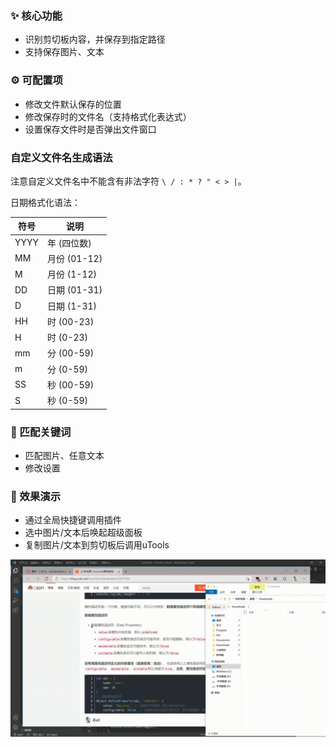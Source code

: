 ### :sparkles: 核心功能

* 识别剪切板内容，并保存到指定路径
* 支持保存图片、文本

### :gear: 可配置项

* 修改文件默认保存的位置
* 修改保存时的文件名（支持格式化表达式）
* 设置保存文件时是否弹出文件窗口

### 自定义文件名生成语法

注意自定义文件名中不能含有非法字符 ` \ / : * ? " < > | `。

日期格式化语法：

| 符号 | 说明 |
| ------ | ------ |
| YYYY | 年 (四位数) |
| MM | 月份 (01-12) |
| M | 月份 (1-12) |
| DD | 日期 (01-31) |
| D | 日期 (1-31) |
| HH | 时 (00-23) |
| H | 时 (0-23) |
| mm | 分 (00-59) |
| m | 分 (0-59) |
| SS | 秒 (00-59) |
| S | 秒 (0-59) |

### :speech_balloon: 匹配关键词

* 匹配图片、任意文本
* 修改设置

### :camera_flash: 效果演示

* 通过全局快捷键调用插件
* 选中图片/文本后唤起超级面板
* 复制图片/文本到剪切板后调用uTools

![](./image/sample.gif)
